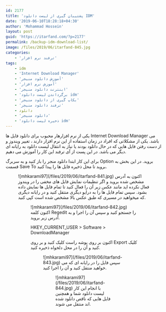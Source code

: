 ```yaml
---
id: 2177
title: 'پشتیبان گیری از لیست دانلود IDM'
date: '2019-06-10T18:28:18+04:30'
author: 'Mohammad Hossein'
layout: post
guid: 'https://itarfand.com/?p=2177'
permalink: /backup-idm-download-list/
image: /files/2019/06/itarfand-845.jpg
categories:
    - 'ترفند نرم افزار'
tags:
    - idm
    - 'Internet Download Manager'
    - 'آموزش دانلود منیجر'
    - 'آموزش نرم افزار'
    - 'اینترنت دانلود منیجر'
    - 'برگرداندن لیست دانلود idm'
    - 'بکاپ گیری از دانلود منیجر'
    - 'ترفند دانلود منیجر'
    - دانلود
    - 'دانلود منیجر'
    - 'ذخیره لیست دانلود idm'
---
```


یکی از نرم افزارهار محبوب برای دانلود فایل ها Internet Download Manager می باشد. یکی از مشکلاتی که افراد در زمان استفاده از این نرم افزار دارند ، تغییر ویندوز و از دست رفتن فایل هایی که در حال دانلود بودند یا نیاز به انتقال لیست دانلود به رایانه ای دیگر می باشد. در این پست از آی ترفند این کار را آموزش می دهیم.

برای این کار ابتدا دانلود منجر را باز کنید و به سربرگ Option بروید. در این بخش به قسمت Save To بروید تا محل ذخیره فایل ها را پیدا کنید.

<div class="wp-block-image"><figure class="aligncenter">![mhkarami97](/files/2019/06/itarfand-841.jpg)
اکنون به آدرس مشخص شده بروید و اگر تنظیمات نمایش فایل های مخفی را در ویندوز فعال نکرده اید مانند عکس زیر آن را فعال کنید تا تمام فایل ها نمایش داده بشود. سپس تمام فایل ها را به درایو دیگری منتقل کنید و در رایانه دیگری که میخواهید در مسیری که طبق عکس بالا مشخص شده است کپی کنید.

<div class="wp-block-image"><figure class="aligncenter">![mhkarami97](/files/2019/06/itarfand-842.jpg)
اکنون کلمه Regedit را جستجو کنید و سپس آن را اجرا و به آدرس زیر بروید.

HKEY\_CURRENT\_USER &gt; Software &gt; DownloadManager

اکنون بر روی پوشه راست کلیک کنید و بر روی Export کلیک کنید و آن را در محل دلخواه ذخیره کنید.

<div class="wp-block-image"><figure class="aligncenter">![mhkarami97](/files/2019/06/itarfand-843.jpg)
سپس فایل را در رایانه ای که می خواهید منتقل کنید و آن را اجرا کنید.

<div class="wp-block-image"><figure class="aligncenter">![mhkarami97](/files/2019/06/itarfand-844.jpg)
با انجام این کار لیست دانلود شما و همچنین فایل هایی که ناقص دانلود شده اند منتقل می شوند.